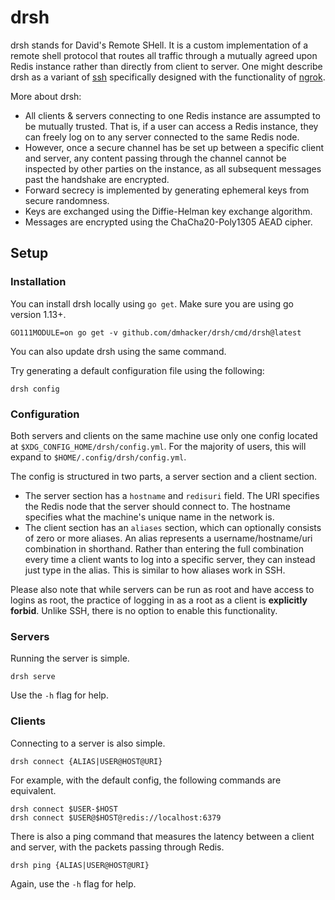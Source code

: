 # drsh

drsh stands for David's Remote SHell. It is a custom implementation of
a remote shell protocol that routes all traffic through a mutually agreed upon 
Redis instance rather than directly from client to server. One might describe 
drsh as a variant of [ssh](https://www.openssh.com/) specifically designed 
with the functionality of [ngrok](https://ngrok.com/).

More about drsh:
* All clients & servers connecting to one Redis instance are assumpted to be mutually 
trusted. That is, if a user can access a Redis instance, they can freely log on
to any server connected to the same Redis node.
* However, once a secure channel has be set up between a specific client and server,
any content passing through the channel cannot be inspected by other parties on the
instance, as all subsequent messages past the handshake are encrypted.
* Forward secrecy is implemented by generating ephemeral keys from secure randomness.
* Keys are exchanged using the Diffie-Helman key exchange algorithm.
* Messages are encrypted using the ChaCha20-Poly1305 AEAD cipher.

## Setup

### Installation

You can install drsh locally using `go get`. 
Make sure you are using go version 1.13+.

```
GO111MODULE=on go get -v github.com/dmhacker/drsh/cmd/drsh@latest
```

You can also update drsh using the same command.

Try generating a default configuration file using the following:

```
drsh config
```

### Configuration

Both servers and clients on the same machine use only one config located
at `$XDG_CONFIG_HOME/drsh/config.yml`. For the majority of users, this
will expand to `$HOME/.config/drsh/config.yml`.

The config is structured in two parts, a server section and a client section.

* The server section has a `hostname` and `redisuri` field. The URI specifies
the Redis node that the server should connect to. The hostname specifies what
the machine's unique name in the network is.
* The client section has an `aliases` section, which can optionally consists of
zero or more aliases. An alias represents a username/hostname/uri combination
in shorthand. Rather than entering the full combination every time a client
wants to log into a specific server, they can instead just type in the alias.
This is similar to how aliases work in SSH.

Please also note that while servers can be run as root and have access to
logins as root, the practice of logging in as a root as a client is **explicitly
forbid**. Unlike SSH, there is no option to enable this functionality.

### Servers

Running the server is simple.

```
drsh serve
```

Use the `-h` flag for help.

### Clients

Connecting to a server is also simple.

```
drsh connect {ALIAS|USER@HOST@URI}
```

For example, with the default config, the following commands are equivalent.

```
drsh connect $USER-$HOST
drsh connect $USER@$HOST@redis://localhost:6379
```

There is also a ping command that measures the latency between a client and
server, with the packets passing through Redis.

```
drsh ping {ALIAS|USER@HOST@URI}
```

Again, use the `-h` flag for help.

